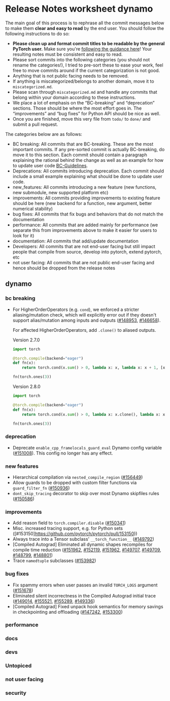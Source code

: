 
# Release Notes worksheet dynamo

The main goal of this process is to rephrase all the commit messages below to make them **clear and easy to read** by the end user. You should follow the following instructions to do so:

* **Please clean up and format commit titles to be readable by the general PyTorch user.** Make sure you're [following the guidance here](https://docs.google.com/document/d/14OmgGBr1w6gl1VO47GGGdwrIaUNr92DFhQbY_NEk8mQ/edit)! Your resulting notes must be consistent and easy to read.
* Please sort commits into the following categories (you should not rename the categories!), I tried to pre-sort these to ease your work, feel free to move commits around if the current categorization is not good.
* Anything that is not public facing needs to be removed.
* If anything is miscategorized/belongs to another domain, move it to `miscategorized.md`.
* Please scan through `miscategorized.md` and handle any commits that belong within your domain according to these instructions.
* We place a lot of emphasis on the “BC-breaking” and “deprecation” sections. Those should be where the most effort goes in. The “improvements” and “bug fixes” for Python API should be nice as well.
* Once you are finished, move this very file from `todo/` to `done/` and submit a pull request.

The categories below are as follows:

* BC breaking: All commits that are BC-breaking. These are the most important commits. If any pre-sorted commit is actually BC-breaking, do move it to this section. Each commit should contain a paragraph explaining the rational behind the change as well as an example for how to update user code [BC-Guidelines](https://docs.google.com/document/d/14OmgGBr1w6gl1VO47GGGdwrIaUNr92DFhQbY_NEk8mQ/edit#heading=h.a9htwgvvec1m).
* Deprecations: All commits introducing deprecation. Each commit should include a small example explaining what should be done to update user code.
* new_features: All commits introducing a new feature (new functions, new submodule, new supported platform etc)
* improvements: All commits providing improvements to existing feature should be here (new backend for a function, new argument, better numerical stability)
* bug fixes: All commits that fix bugs and behaviors that do not match the documentation
* performance: All commits that are added mainly for performance (we separate this from improvements above to make it easier for users to look for it)
* documentation: All commits that add/update documentation
* Developers: All commits that are not end-user facing but still impact people that compile from source, develop into pytorch, extend pytorch, etc
* not user facing: All commits that are not public end-user facing and hence should be dropped from the release notes

## dynamo
### bc breaking
- For HigherOrderOperators (e.g. `cond`), we enforced a stricter aliasing/mutation check, which will explicitly error out if they doesn't support alias/mutation among inputs and outputs
  ([#148953](https://github.com/pytorch/pytorch/pull/148953), [#146658](https://github.com/pytorch/pytorch/pull/146658)).

  For affected HigherOrderOperators, add `.clone()` to aliased outputs.

  Version 2.7.0
  ```python
  import torch

  @torch.compile(backend="eager")
  def fn(x):
      return torch.cond(x.sum() > 0, lambda x: x, lambda x: x + 1, [x])

  fn(torch.ones(3))
  ```

  Version 2.8.0
  ```python
  import torch

  @torch.compile(backend="eager")
  def fn(x):
      return torch.cond(x.sum() > 0, lambda x: x.clone(), lambda x: x + 1, [x])

  fn(torch.ones(3))
  ```
### deprecation
- Deprecate `enable_cpp_framelocals_guard_eval` Dynamo config variable ([#151008](https://github.com/pytorch/pytorch/pull/151008)).
  This config no longer has any effect.
### new features
- Hierarchical compilation via `nested_compile_region` ([#156449](https://github.com/pytorch/pytorch/pull/156449))
- Allow guards to be dropped with custom filter functions via `guard_filter_fn` ([#150936](https://github.com/pytorch/pytorch/pull/150936))
- `dont_skip_tracing` decorator to skip over most Dynamo skipfiles rules ([#150586](https://github.com/pytorch/pytorch/pull/150586))
### improvements
- Add reason field to `torch.compiler.disable` ([#150341](https://github.com/pytorch/pytorch/pull/150341))
- Misc. increased tracing support, e.g. for Python sets ([#153150]https://github.com/pytorch/pytorch/pull/153150))
- Always trace into a Tensor subclass' `__torch_function__` ([#149792](https://github.com/pytorch/pytorch/pull/149792))
- [Compiled Autograd] Eliminated all dynamic shapes recompiles for compile time reduction ([#151962](https://github.com/pytorch/pytorch/pull/151962), [#152119](https://github.com/pytorch/pytorch/pull/152119),
  [#151962](https://github.com/pytorch/pytorch/pull/151962), [#149707](https://github.com/pytorch/pytorch/pull/149707), [#149709](https://github.com/pytorch/pytorch/pull/149709),
  [#148799](https://github.com/pytorch/pytorch/pull/148799), [#148801](https://github.com/pytorch/pytorch/pull/148801))
- Trace `namedtuple` subclasses ([#153982](https://github.com/pytorch/pytorch/pull/153982))
### bug fixes
- Fix spammy errors when user passes an invalid `TORCH_LOGS` argument ([#151678](https://github.com/pytorch/pytorch/pull/151678))
- Eliminated silent incorrectness in the Compiled Autograd initial trace ([#149014](https://github.com/pytorch/pytorch/pull/149014),
  [#155521](https://github.com/pytorch/pytorch/pull/155521), [#155289](https://github.com/pytorch/pytorch/pull/155289), [#149336](https://github.com/pytorch/pytorch/pull/149336))
- [Compiled Autograd] Fixed unpack hook semantics for memory savings in checkpointing and offloading ([#147242](https://github.com/pytorch/pytorch/pull/147242), [#153300](https://github.com/pytorch/pytorch/pull/153300))
### performance
### docs
<!-- programming model docs, if we can get that in 2.8 -->
### devs
### Untopiced
### not user facing
### security
